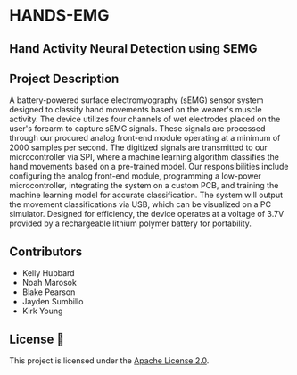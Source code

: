 # HANDS-EMG

## Hand Activity Neural Detection using SEMG

## Project Description
A battery-powered surface electromyography (sEMG) sensor system designed to classify hand movements based on the wearer's muscle activity.
The device utilizes four channels of wet electrodes placed on the user's forearm to capture sEMG signals.
These signals are processed through our procured analog front-end module operating at a minimum of 2000 samples per second.
The digitized signals are transmitted to our microcontroller via SPI, where a machine learning algorithm classifies the hand movements based on a pre-trained model.
Our responsibilities include configuring the analog front-end module, programming a low-power microcontroller, integrating the system on a custom PCB, and training the machine learning model for accurate classification.
The system will output the movement classifications via USB, which can be visualized on a PC simulator.
Designed for efficiency, the device operates at a voltage of 3.7V provided by a rechargeable lithium polymer battery for portability.

## Contributors

- Kelly Hubbard
- Noah Marosok
- Blake Pearson
- Jayden Sumbillo
- Kirk Young

## License 📜

This project is licensed under the [Apache License 2.0](LICENSE).

